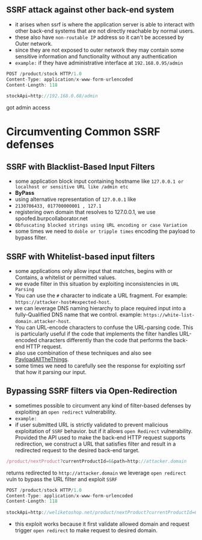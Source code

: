 ## SSRF attack against other back-end system
- it arises when ssrf is where the application server is able to interact with other back-end systems that are not directly reachable by normal users.
- these also have `non-routable IP` address so it can't be accessed by Outer network.
- since they are not exposed to outer network they may contain some sensitive information and functionality without any authentication
- `example:` if they have administrative interface at `192.168.0.95/admin`
```js
POST /product/stock HTTP/1.0  
Content-Type: application/x-www-form-urlencoded  
Content-Length: 118  
  
stockApi=http://192.168.0.68/admin
```
got admin access

# Circumventing Common SSRF defenses

## SSRF with Blacklist-Based Input Filters
- some application block input containing hostname like `127.0.0.1 or localhost or sensitive URL like /admin etc`
- **ByPass**
- using alternative representation of `127.0.0.1` like
- `2130706433, 017700000001 , 127.1`
- registering own domain that resolves to 127.0.0.1, we use spoofed.burpcollaborator.net
- `Obfuscating blocked strings using URL encoding or case Variation`
- some times we need to `doble or tripple times` encoding the payload to bypass filter.

## SSRF with Whitelist-based input filters
- some applications only allow input that matches, begins with or Contains, a whitelist or permitted values.
- we evade filter in this situation by exploiting inconsistencies in `URL Parsing`
- You can use the `#` character to indicate a URL fragment. For example: `https://attacker-host#expected-host`.
- we can leverage DNS naming hierarchy to place required input into a fully-Qualified DNS name that we control. example: `https://white-list-domain.attacker-host`.
- You can URL-encode characters to confuse the URL-parsing code. This is particularly useful if the code that implements the filter handles URL-encoded characters differently than the code that performs the back-end HTTP request.
- also use combination of these techniques and also see [PayloadAllTheThings](https://github.com/swisskyrepo/PayloadsAllTheThings/tree/master/Server%20Side%20Request%20Forgery).
- some times we need to carefully see the response for exploiting ssrf that how it parsing our input.

## Bypassing SSRF filters via Open-Redirection
- sometimes possible to circumvent any kind of filter-based defenses by exploiting an `open redirect` vulnerability.
- `example: `
- if user submitted URL is strictly validated to prevent malicious exploitation of `SSRF` behavior. but if it allows `open Redirect` vulnerability. Provided the API used to make the back-end HTTP request supports redirection, we construct a URL that  satisfies filter and result in a redirected request to the desired back-end target.
```js
/product/nextProduct?currentProductId=6&path=http://attacker.domain
```
returns redirected to `http://attacker.domain`
we leverage `open redirect `vuln to bypass the URL filter and exploit `SSRF`
```js
POST /product/stock HTTP/1.0  
Content-Type: application/x-www-form-urlencoded  
Content-Length: 118  
  
stockApi=http://weliketoshop.net/product/nextProduct?currentProductId=6&path=http://192.168.0.68/admin
```
- this exploit works because it first validate allowed domain and request trigger `open redirect` to make request to desired domain.


